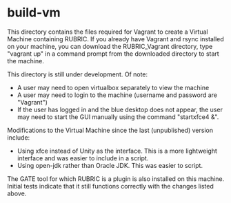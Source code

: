 # build-vm


This directory contains the files required for Vagrant to create a Virtual Machine containing RUBRIC. If you already have Vagrant and rsync installed on your machine, you can download the RUBRIC_Vagrant directory, type "vagrant up" in a command prompt from the downloaded directory to start the machine.

This directory is still under development. Of note:
* A user may need to open virtualbox separately to view the machine
* A user may need to login to the machine (username and password are "Vagrant")
* If the user has logged in and the blue desktop does not appear, the user may need to start the GUI manually using the command "startxfce4 &".


Modifications to the Virtual Machine since the last (unpublished) version include:
* Using xfce instead of Unity as the interface. This is a more lightweight interface and was easier to include in a script.
* Using open-jdk rather than Oracle JDK. This was easier to script. 


The GATE tool for which RUBRIC is a plugin is also installed on this machine. Initial tests indicate that it still functions correctly with the changes listed above.
